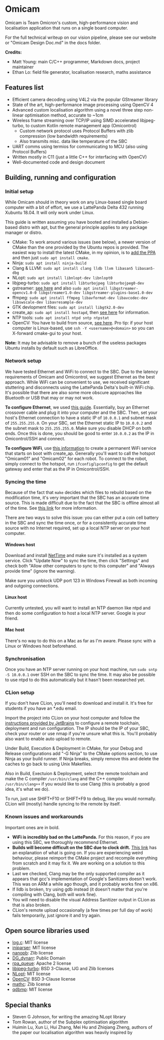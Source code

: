 # Omicam
Omicam is Team Omicron's custom, high-performance vision and localisation application that runs on a single board computer.

For the full technical writeup on our vision pipeline, please see our website or "Omicam Design Doc.md" in the docs folder.

**Credits:**
- Matt Young: main C/C++ programmer, Markdown docs, project maintainer
- Ethan Lo: field file generator, localisation research, maths assistance

## Features list
- Efficient camera decoding using V4L2 via the popular GStreamer library
- State of the art, high-performance image processing using OpenCV 4
- Advanced custom localisation algorithm using a novel three step non-linear optimisation method, accurate to ~1cm
- Wireless frame streaming over TCP/IP using SIMD accelerated libjpeg-turbo, to custom Kotlin remote management app (Omicontrol)
    - Custom network protocol uses Protocol Buffers with zlib compression (low bandwidth requirements)
    - Also transmits misc. data like temperature of the SBC
- UART comms using termios for communicating to MCU (also using Protocol Buffers)
- Written mostly in C11 (just a little C++ for interfacing with OpenCV)
- Well-documented code and design document

## Building, running and configuration
### Initial setup
While Omicam should in theory work on any Linux-based single board computer with a bit of effort, we use a LattePanda Delta 432
running Xubuntu 18.04. It will only work under Linux.

This guide is written assuming you have booted and installed a Debian-based distro with apt, but the general principle applies to
any package manager or distro.

- CMake: To work around various issues (see below), a newer version of CMake than the one provided by the Ubuntu repos is provided.
  The easiest way to install the latest CMake, in my opinion, is to [add the PPA](https://apt.kitware.com/) and then just 
  `sudo apt install cmake`.
- Ninja: `sudo apt install ninja-build`
- Clang & LLVM: `sudo apt install clang lldb llvm libasan5 libasan5-dbg`
- NLopt: `sudo apt install libnlopt-dev libnlopt0`
- libjpeg-turbo: `sudo apt install libturbojpeg libturbojpeg0-dev`
- gstreamer: [see here](https://gstreamer.freedesktop.org/documentation/installing/on-linux.html) and also 
  `sudo apt install libgstreamer-opencv1.0-0 libgstreamer1.0-dev libgstreamer-plugins-base1.0-dev`
- ffmpeg: `sudo apt install ffmpeg libavformat-dev libavcodec-dev libswscale-dev libavresample-dev`
- GTK devlopment files: `sudo apt install libgtk2.0-dev`
- create_ap: `sudo apt install hostapd`, then [see here](https://github.com/oblique/create_ap) for information.
- NTP tools: `sudo apt install ntpd sntp ntpstat`
- OpenCV: You have to build from source, [see here](https://docs.opencv.org/master/d7/d9f/tutorial_linux_install.html).
  Pro tip: if your host computer is Linux-based, use `ssh -Y <username>@<domain>` so you can X-forward cmake-gui to your host.

**Note:** It may be advisable to remove a bunch of the useless packages Ubuntu installs by default such as LibreOffice.

### Network setup
We have tested Ethernet and WiFi to connect to the SBC. Due to the latency requirements of Omicam and Omicontrol, we 
suggest Ethernet as the best approach. While WiFi can be convenient to use, we received significant stuttering and disconnects 
using the LattePanda Delta's built-in WiFi chip. It's possible that there are also some more obscure approaches like Bluetooth 
or USB that may or may not work.

**To configure Ethernet**, we used [this guide](https://superuser.com/a/306703/599535). Essentially, buy an Ethernet crossover
cable and plug it into your computer and the SBC. Then, set your host's Ethernet connection to have a static IP of `10.0.0.1` and
subnet mask of `255.255.255.0`. On your SBC, set the Ethernet static IP to `10.0.0.2` and the subnet mask to `255.255.255.0`.
Make sure you disable DHCP on both ends. Once this is done, you should be good to enter `10.0.0.2` as the IP in Omicontrol/SSH
and connect.

**To configure WiFi**, use [this information](https://github.com/oblique/create_ap/issues/238#issuecomment-292175855) to 
create a permanent WiFi service that starts on boot with create_ap. Generally you'll want to call the hotspot "Omicam01" and "Omicam02" 
for each robot. To connect to the robot, simply connect to the hotspot, run `ifconfig`/`ipconfig` to get the default gateway
and enter that as the IP in Omicontrol/SSH.

### Syncing the time
Because of the fact that `make` decides which files to rebuild based on the modification time, it's very important that
the SBC has an accurate time source. This is made difficult due to the fact that the SBC is offline almost all of
the time. See [this link](https://stackoverflow.com/a/3824532/5007892) for more information.

There are two ways to solve this issue: you can either put a coin cell battery in the SBC and sync the time once,
or for a consistently accurate time source with no Internet required, set up a local NTP server on your host computer.

#### Windows host
Download and install [NetTime](http://www.timesynctool.com/) and make sure it's installed as a system service. Click
"Update Now" to sync the time, then click "Settings" and check both "Allow other computers to sync to this computer"
and "Always provide time" (ignore the warning).

Make sure you unblock UDP port 123 in Windows Firewall as both incoming and outgoing connections.

#### Linux host
Currently untested, you will want to install an NTP daemon like ntpd and then do some configuration to host a local 
NTP server. Google is your friend.

#### Mac host
There's no way to do this on a Mac as far as I'm aware. Please sync with a Linux or Windows host beforehand.

### Synchronisation
Once you have an NTP server running on your host machine, run `sudo sntp -S 10.0.0.1` over SSH on the SBC to sync
the time. It may also be possible to use ntpd to do this automatically but it hasn't been researched yet.

### CLion setup
If you don't have CLion, you'll need to download and install it. It's free for students if you have an *.edu email.

Import the project into CLion on your host computer and follow the 
[instructions provided by JetBrains](https://www.jetbrains.com/help/clion/remote-projects-support.html) to configure a 
remote toolchain, deployment and run configuration. The IP should be the IP of your SBC, check your router or use nmap
if you're unsure what this is. You'll probably also want to enable auto upload to remote.

Under Build, Execution & Deployment in CMake, for your Debug and Release configurations add "-G Ninja" to
the CMake options section, to use Ninja as your build runner. If Ninja breaks, simply remove this and delete the caches
to go back to using Unix Makefiles.

Also in Build, Exectuion & Deployment, select the remote toolchain and make the C compiler `/usr/bin/clang` and the C++
compiler `/usr/bin/clang++` if you would like to use Clang (this is probably a good idea, it's what we do).

To run, just use SHIFT+F10 or SHIFT+F9 to debug, like you would normally. CLion will (mostly) handle syncing to the remote
by itself.

### Known issues and workarounds
Important ones are in bold.

- **WiFi is incredibly bad on the LattePanda.** For this reason, if you are using this SBC, we thoroughly recommend Ethernet.
- **Builds will become difficult on the SBC due to clock drift.** [This link](https://stackoverflow.com/a/3824532/5007892)
  has an explanation of what is going on. If you are experiencing weird behaviour, please reimport the CMake project and 
  recompile everything from scratch and it may fix it. We are working on a solution to this problem.
- Last we checked, Clang may be the only supported compiler as it appears that gcc's implementation of Google's Sanitizers 
  doesn't work. This was on ARM a while ago though, and it probably works fine on x86.
- If lldb is broken, try using gdb instead (it doesn't matter that you're compiling with Clang, both will work fine).
- You will need to disable the visual Address Sanitizer output in CLion as that is also broken.
- CLion's remote upload occasionally (a few times per full day of work) fails temporarily, just ignore it and try again.

## Open source libraries used
- [log.c](https://github.com/rxi/log.c): MIT license
- [iniparser](https://github.com/ndevilla/iniparser): MIT license
- [nanopb](https://github.com/nanopb/nanopb): Zlib license
- [DG_dynarr](https://github.com/DanielGibson/Snippets/blob/master/DG_dynarr.h): Public Domain
- [rpa_queue](https://github.com/chrismerck/rpa_queue): Apache 2 license
- [libjpeg-turbo](https://github.com/libjpeg-turbo/libjpeg-turbo): BSD 3-Clause, IJG and Zlib licenses
- [NLopt](https://github.com/stevengj/nlopt): MIT license
- [OpenCV](https://opencv.org/): BSD 3-Clause license
- [mathc](https://github.com/felselva/mathc): Zlib license
- [qdbmp](https://github.com/cbraudo/qdbmp): MIT license

## Special thanks
- Steven G Johnson, for writing the amazing NLopt library
- Tom Rowan, author of the Subplex optimisation algorithm
- Huimin Lu, Xun Li, Hui Zhang, Mei Hu and Zhiqiang Zheng, authors of the paper our localisation algorithm was heavily
  inspired by